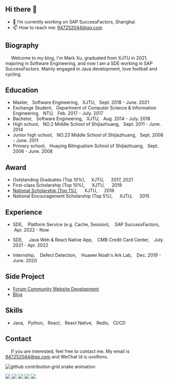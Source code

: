 ## Hi there 👋
- 🔭 I’m currently working on SAP SuccessFactors, Shanghai
- 📫 How to reach me: 947252044@qq.com

## Biography

&emsp;  Welcome to my blog, I'm Mark Xu, graduated from XJTU in 2021, majoring in Software Engineering, and now I am a SDE working in SAP SuccessFactors. Mainly engaged in Java development, love football and cycling.

## Education

- Master, &nbsp; Software Engineering, &nbsp; XJTU, &nbsp; Sept. 2018 - June. 2021
- Exchange Student, &nbsp; Department of Computer Science & Information Engineering, &nbsp; NTU, &nbsp; Feb. 2017 - July. 2017
- Bachelor, &nbsp; Software Engineering, &nbsp; XJTU, &nbsp; Aug. 2014 - July. 2018
- High school, &nbsp; NO.2 Middle School of Shijiazhuang, &nbsp; Sept. 2011 - June. 2014
- Junior high school, &nbsp; NO.23 Middle School of Shijiazhuang, &nbsp; Sept. 2008 - June. 2011
- Primary school, &nbsp; Huaying Bilingualism School of Shijiazhuang, &nbsp; Sept. 2006 - June. 2008

## Award

- Outstanding Graduates (Top 10%),&emsp; XJTU, &emsp; 2017, 2021
- First-class Scholarship (Top 10%), &emsp; XJTU, &emsp; 2019
- [National Scholarship (Top 1%)](http://www.moe.gov.cn/srcsite/A05/s7505/201612/t20161230_293528.html), &emsp; XJTU, &emsp; 2016
- National Encouragement Scholarship (Top 5%), &emsp; XJTU, &emsp; 2015

## Experience

- SDE, &ensp; Platform Service (e.g. Cache, Session), &ensp; SAP SuccessFactors, &ensp; Apr. 2022 - Now

- SDE, &ensp;  Java Web & React Native App, &ensp; CMB Credit Card Center, &ensp; July. 2021 - Apr. 2022
- Internship, &ensp; Defect Detection, &ensp; Huawei Noah's Ark Lab, &ensp; Dec. 2019 - June. 2020

## Side Project

- [Forum Community Website Development](https://github.com/Linsong-Xu/uvo9ono-vue-koa)
- [Blog](https://xls56i-blog.github.io)

## Skills

- Java, &nbsp; Python, &nbsp; React, &nbsp; React Native, &nbsp; Redis, &nbsp; CI/CD

## Contact

&emsp; If you are interested, feel free to contact me. My email is 947252044@qq.com and WeChat Id is uvo9ono. 

![github contribution grid snake animation](https://raw.githubusercontent.com/xls56i-blog/xls56i-blog/output/github-contribution-grid-snake.svg)

![](http://github-profile-summary-cards.vercel.app/api/cards/profile-details?username=xls56iii&theme=solarized_dark)
![](http://github-profile-summary-cards.vercel.app/api/cards/repos-per-language?username=xls56iii&theme=solarized_dark)
![](http://github-profile-summary-cards.vercel.app/api/cards/most-commit-language?username=xls56iii&theme=solarized_dark)
![](http://github-profile-summary-cards.vercel.app/api/cards/stats?username=xls56iii&theme=solarized_dark)
![](http://github-profile-summary-cards.vercel.app/api/cards/productive-time?username=xls56iii&theme=solarized_dark&utcOffset=8)
